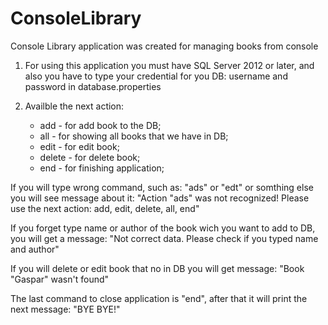 # ConsoleLibrary
Console Library application was created for managing books from console
  
  1. For using this application you must have SQL Server 2012 or later, and also you have to type your credential for you DB: username and password in database.properties
  
  2. Availble the next action:
     - add - for add book to the DB;
     - all - for showing all books that we have in DB;
     - edit - for edit book;
     - delete - for delete book;
     - end - for finishing application;
 
 If you will type wrong command, such as: "ads" or "edt" or somthing else you will see message about it:
 "Action "ads" was not recognized! Please use the next action: add, edit, delete, all, end"
 
 If you forget type name or author of the book wich you want to add to DB, you will get a message:
 "Not correct data. Please check if you typed name and author"
 
 If you will delete or edit book that no in DB you will get message:
 "Book "Gaspar" wasn't found"
 
 The last command to close application is "end", after that it will print the next message: "BYE BYE!"
 
